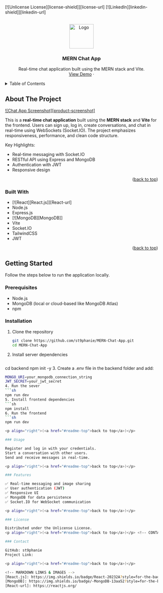 [![Unlicense License][license-shield]][license-url]
[![LinkedIn][linkedin-shield]][linkedin-url]



<!-- PROJECT LOGO -->
<br />
<div align="center">
  <a href="https://github.com/st9phanie/MERN-Chat-App">
    <img src="images/logo.png" alt="Logo" width="80" height="80">
  </a>

  <h3 align="center">MERN Chat App</h3>

  <p align="center">
    Real-time chat application built using the MERN stack and Vite.
    <br />
    <a href="https://github.com/st9phanie/MERN-Chat-App">View Demo</a>
    &middot;
  </p>
</div>



<!-- TABLE OF CONTENTS -->
<details>
  <summary>Table of Contents</summary>
  <ol>
    <li><a href="#about-the-project">About The Project</a>
      <ul>
        <li><a href="#built-with">Built With</a></li>
      </ul>
    </li>
    <li><a href="#getting-started">Getting Started</a>
      <ul>
        <li><a href="#prerequisites">Prerequisites</a></li>
        <li><a href="#installation">Installation</a></li>
      </ul>
    </li>
    <li><a href="#usage">Usage</a></li>
    <li><a href="#features">Features</a></li>
    <li><a href="#roadmap">Roadmap</a></li>
    <li><a href="#contributing">Contributing</a></li>
    <li><a href="#license">License</a></li>
    <li><a href="#contact">Contact</a></li>
    <li><a href="#acknowledgments">Acknowledgments</a></li>
  </ol>
</details>



<!-- ABOUT THE PROJECT -->
## About The Project

[![Chat App Screenshot][product-screenshot]](https://example.com)

This is a **real-time chat application** built using the **MERN stack** and **Vite** for the frontend. Users can sign up, log in, create conversations, and chat in real-time using WebSockets (Socket.IO). The project emphasizes responsiveness, performance, and clean code structure.

Key Highlights:
* Real-time messaging with Socket.IO
* RESTful API using Express and MongoDB
* Authentication with JWT
* Responsive design 

<p align="right">(<a href="#readme-top">back to top</a>)</p>



### Built With

* [![React][React.js]][React-url]
* Node.js
* Express.js
* [![MongoDB][MongoDB]]
* Vite
* Socket.IO
* TailwindCSS
* JWT

<p align="right">(<a href="#readme-top">back to top</a>)</p>



<!-- GETTING STARTED -->
## Getting Started

Follow the steps below to run the application locally.

### Prerequisites

- Node.js
- MongoDB (local or cloud-based like MongoDB Atlas)
- npm

### Installation

1. Clone the repository
   ```sh
   git clone https://github.com/st9phanie/MERN-Chat-App.git
   cd MERN-Chat-App
2. Install server dependencies
   ```sh
  cd backend
  npm init -y
3. Create a .env file in the backend folder and add:
  ```sh
  MONGO_URI=your_mongodb_connection_string
  JWT_SECRET=your_jwt_secret
4. Run the sever
  ```sh
  npm run dev
5. Install frontend dependencies
  ```sh
  npm install
6. Run the frontend
  ```sh
  npm run dev

<p align="right">(<a href="#readme-top">back to top</a>)</p>

### Usage

Register and log in with your credentials.
Start a conversation with other users.
Send and receive messages in real-time.

<p align="right">(<a href="#readme-top">back to top</a>)</p>

### Features

✅ Real-time messaging and image sharing
✅ User authentication (JWT)
✅ Responsive UI
✅ MongoDB for data persistence
✅ Socket.IO for WebSocket communication

<p align="right">(<a href="#readme-top">back to top</a>)</p>

### License

Distributed under the Unlicense License. 
<p align="right">(<a href="#readme-top">back to top</a>)</p> <!-- CONTACT -->

### Contact

GitHub: st9phanie
Project Link: 

<p align="right">(<a href="#readme-top">back to top</a>)</p>

<!-- MARKDOWN LINKS & IMAGES -->
[React.js]: https://img.shields.io/badge/React-20232A?style=for-the-badge&logo=react&logoColor=61DAFB
[MongoDB]: https://img.shields.io/badge/-MongoDB-13aa52?style=for-the-badge&logo=mongodb&logoColor=white
[React-url]: https://reactjs.org/
